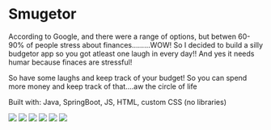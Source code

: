 # Smugetor

According to Google, and there were a range of options, but betwen 60-90% of people stress about finances.........WOW! So I decided to build a silly budgetor app so you got atleast one laugh in every day!! And yes it needs humar because finaces are stressful!

So have some laughs and keep track of your budget! So you can spend more money and keep track of that....aw the circle of life

Built with: Java, SpringBoot, JS, HTML, custom CSS (no libraries)

![](https://github.com/lisabroadhead/smugetor/blob/main/Screen%20Shot%202022-04-28%20at%201.15.16%20PM.png)
![](https://github.com/lisabroadhead/Smugetor/blob/main/Screen%20Shot%202022-04-29%20at%201.10.51%20PM.png)
![](https://github.com/lisabroadhead/Smugetor/blob/main/Screen%20Shot%202022-04-29%20at%201.11.11%20PM.png)
![](https://github.com/lisabroadhead/Smugetor/blob/main/Screen%20Shot%202022-04-29%20at%201.06.49%20PM.png)
![](https://github.com/lisabroadhead/Smugetor/blob/main/Screen%20Shot%202022-04-29%20at%201.06.57%20PM.png)
![](https://github.com/lisabroadhead/Smugetor/blob/main/Screen%20Shot%202022-04-29%20at%201.07.24%20PM.png)
